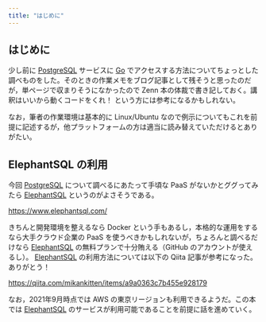 ```yaml
---
title: "はじめに"
---
```


## はじめに

少し前に [PostgreSQL] サービスに [Go] でアクセスする方法についてちょっとした調べものをした。そのときの作業メモをブログ記事として残そうと思ったのだが，単ページで収まりそうになかったので Zenn 本の体裁で書き記しておく。講釈はいいから動くコードをくれ！ という方には参考になるかもしれない。

なお，筆者の作業環境は基本的に Linux/Ubuntu なので例示についてもこれを前提に記述するが，他プラットフォームの方は適当に読み替えていただけるとありがたい。

## ElephantSQL の利用

今回 [PostgreSQL] について調べるにあたって手頃な PaaS がないかとググってみたら [ElephantSQL] というのがよさそうである。

https://www.elephantsql.com/

きちんと開発環境を整えるなら Docker という手もあるし，本格的な運用をするなら大手クラウド企業の PaaS を使うべきかもしれないが，ちょろんと調べるだけなら [ElephantSQL] の無料プランで十分賄える（GitHub のアカウントが使えるし）。 [ElephantSQL] の利用方法については以下の Qiita 記事が参考になった。ありがとう！

https://qiita.com/mikankitten/items/a9a0363c7b455e928179

なお，2021年9月時点では AWS の東京リージョンも利用できるようだ。この本では [ElephantSQL] のサービスが利用可能であることを前提に話を進めていく。

[Go]: https://go.dev/
[PostgreSQL]: https://www.postgresql.org/ "PostgreSQL: The world's most advanced open source database"
[ElephantSQL]: https://www.elephantsql.com/ "ElephantSQL - PostgreSQL as a Service"
